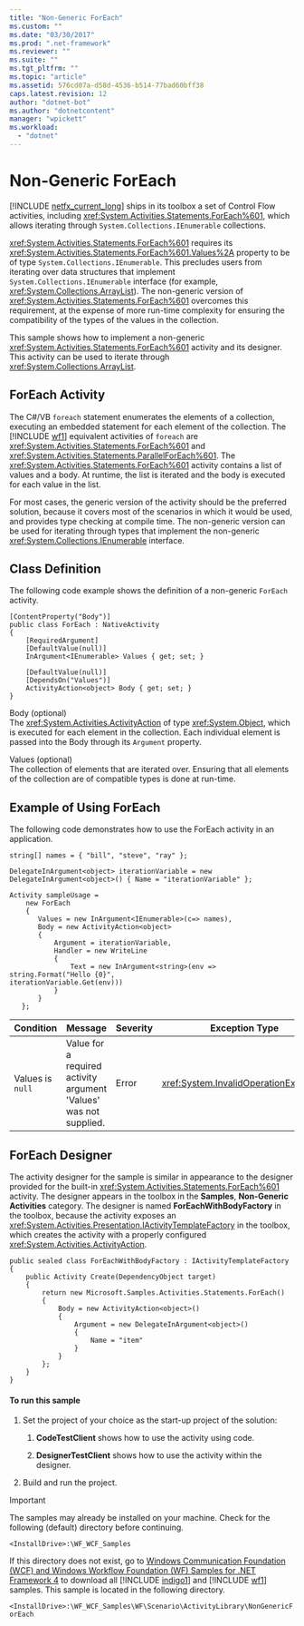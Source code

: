 ```yaml
---
title: "Non-Generic ForEach"
ms.custom: ""
ms.date: "03/30/2017"
ms.prod: ".net-framework"
ms.reviewer: ""
ms.suite: ""
ms.tgt_pltfrm: ""
ms.topic: "article"
ms.assetid: 576cd07a-d58d-4536-b514-77bad60bff38
caps.latest.revision: 12
author: "dotnet-bot"
ms.author: "dotnetcontent"
manager: "wpickett"
ms.workload: 
  - "dotnet"
---
```

# Non-Generic ForEach
[!INCLUDE [netfx_current_long](../../../../includes/netfx-current-long-md.md)] ships in its toolbox a set of Control Flow activities, including <xref:System.Activities.Statements.ForEach%601>, which allows iterating through <!--zz <xref:System.Collections.IEnumerable%601> --> `System.Collections.IEnumerable` collections.  
  
 <xref:System.Activities.Statements.ForEach%601> requires its <xref:System.Activities.Statements.ForEach%601.Values%2A> property to be of type <!--zz <xref:System.Collections.IEnumerable%601> --> `System.Collections.IEnumerable`. This precludes users from iterating over data structures that implement <!--zz <xref:System.Collections.IEnumerable%601> --> `System.Collections.IEnumerable` interface (for example, <xref:System.Collections.ArrayList>). The non-generic version of <xref:System.Activities.Statements.ForEach%601> overcomes this requirement, at the expense of more run-time complexity for ensuring the compatibility of the types of the values in the collection.  
  
 This sample shows how to implement a non-generic <xref:System.Activities.Statements.ForEach%601> activity and its designer. This activity can be used to iterate through <xref:System.Collections.ArrayList>.  
  
## ForEach Activity  
 The C#/VB `foreach` statement enumerates the elements of a collection, executing an embedded statement for each element of the collection. The [!INCLUDE [wf1](../../../../includes/wf1-md.md)] equivalent activities of `foreach` are <xref:System.Activities.Statements.ForEach%601> and <xref:System.Activities.Statements.ParallelForEach%601>. The <xref:System.Activities.Statements.ForEach%601> activity contains a list of values and a body. At runtime, the list is iterated and the body is executed for each value in the list.  
  
 For most cases, the generic version of the activity should be the preferred solution, because it covers most of the scenarios in which it would be used, and provides type checking at compile time. The non-generic version can be used for iterating through types that implement the non-generic <xref:System.Collections.IEnumerable> interface.  
  
## Class Definition  
 The following code example shows the definition of a non-generic `ForEach` activity.  
  
```  
[ContentProperty("Body")]  
public class ForEach : NativeActivity  
{  
    [RequiredArgument]  
    [DefaultValue(null)]  
    InArgument<IEnumerable> Values { get; set; }  
  
    [DefaultValue(null)]  
    [DependsOn("Values")]  
    ActivityAction<object> Body { get; set; }   
}  
```  
  
 Body (optional)  
 The <xref:System.Activities.ActivityAction> of type <xref:System.Object>, which is executed for each element in the collection. Each individual element is passed into the Body through its `Argument` property.  
  
 Values (optional)  
 The collection of elements that are iterated over. Ensuring that all elements of the collection are of compatible types is done at run-time.  
  
## Example of Using ForEach  
 The following code demonstrates how to use the ForEach activity in an application.  
  
```  
string[] names = { "bill", "steve", "ray" };  
  
DelegateInArgument<object> iterationVariable = new DelegateInArgument<object>() { Name = "iterationVariable" };  
  
Activity sampleUsage =  
    new ForEach  
    {  
       Values = new InArgument<IEnumerable>(c=> names),  
       Body = new ActivityAction<object>   
       {                          
           Argument = iterationVariable,  
           Handler = new WriteLine  
           {  
               Text = new InArgument<string>(env => string.Format("Hello {0}",                                                               iterationVariable.Get(env)))  
           }  
       }  
   };  
```  
  
|Condition|Message|Severity|Exception Type|  
|---------------|-------------|--------------|--------------------|  
|Values is `null`|Value for a required activity argument 'Values' was not supplied.|Error|<xref:System.InvalidOperationException>|  
  
## ForEach Designer  
 The activity designer for the sample is similar in appearance to the designer provided for the built-in <xref:System.Activities.Statements.ForEach%601> activity. The designer appears in the toolbox in the **Samples**, **Non-Generic Activities** category. The designer is named **ForEachWithBodyFactory** in the toolbox, because the activity exposes an <xref:System.Activities.Presentation.IActivityTemplateFactory> in the toolbox, which creates the activity with a properly configured <xref:System.Activities.ActivityAction>.  
  
```  
public sealed class ForEachWithBodyFactory : IActivityTemplateFactory  
{  
    public Activity Create(DependencyObject target)  
    {  
        return new Microsoft.Samples.Activities.Statements.ForEach()  
        {  
            Body = new ActivityAction<object>()  
            {  
                Argument = new DelegateInArgument<object>()  
                {  
                    Name = "item"  
                }  
            }  
        };  
    }  
}  
```  
  
#### To run this sample  
  
1.  Set the project of your choice as the start-up project of the solution:  
  
    1.  **CodeTestClient** shows how to use the activity using code.  
  
    2.  **DesignerTestClient** shows how to use the activity within the designer.  
  
2.  Build and run the project.  
  
> [!IMPORTANT]
>  The samples may already be installed on your machine. Check for the following (default) directory before continuing.  
> 
>  `<InstallDrive>:\WF_WCF_Samples`  
> 
>  If this directory does not exist, go to [Windows Communication Foundation (WCF) and Windows Workflow Foundation (WF) Samples for .NET Framework 4](http://go.microsoft.com/fwlink/?LinkId=150780) to download all [!INCLUDE [indigo1](../../../../includes/indigo1-md.md)] and [!INCLUDE [wf1](../../../../includes/wf1-md.md)] samples. This sample is located in the following directory.  
> 
>  `<InstallDrive>:\WF_WCF_Samples\WF\Scenario\ActivityLibrary\NonGenericForEach`
